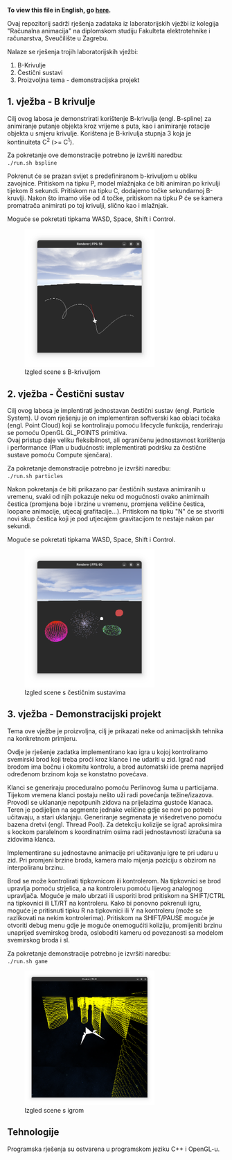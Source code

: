 **To view this file in English, go [here](README.en.md).**

Ovaj repozitorij sadrži rješenja zadataka iz laboratorijskih vježbi iz kolegija
"Računalna animacija" na diplomskom studiju Fakulteta elektrotehnike i računarstva, Sveučilište u Zagrebu.

Nalaze se rješenja trojih laboratorijskih vježbi:
1. B-Krivulje
2. Čestični sustavi
3. Proizvoljna tema - demonstracijska projekt

## 1. vježba - B krivulje
Cilj ovog labosa je demonstrirati korištenje B-krivulja (engl. B-spline) za animiranje putanje objekta kroz vrijeme s puta,
kao i animiranje rotacije objekta u smjeru krivulje.
Korištena je B-krivulja stupnja 3 koja je kontinuiteta C<sup>2</sup> (>= C<sup>1</sup>).

Za pokretanje ove demonstracije potrebno je izvršiti naredbu:  
`./run.sh bspline`

Pokrenut će se prazan svijet s predefiniranom b-krivuljom u obliku zavojnice.
Pritiskom na tipku P, model mlažnjaka će biti animiran po krivulji tijekom 8 sekundi.
Pritiskom na tipku C, dodajemo točke sekundarnoj B-kruvlji.
Nakon što imamo više od 4 točke, pritiskom na tipku P će se kamera promatrača animirati po
toj krivulji, slično kao i mlažnjak.

Moguće se pokretati tipkama WASD, Space, Shift i Control.

<figure>
  <img src="examples/spline.png" alt="screenshot" style="width:300px;">
  <figcaption>Izgled scene s B-krivuljom</figcaption>
</figure>

## 2. vježba - Čestični sustav
Cilj ovog labosa je implentirati jednostavan čestični sustav (engl. Particle System).
U ovom rješenju je on implementiran softverski kao oblaci točaka (engl. Point Cloud) koji se
kontroliraju pomoću lifecycle funkcija, renderiraju se pomoću OpenGL GL_POINTS primitiva.  
Ovaj pristup daje veliku fleksibilnost, ali ograničenu jednostavnost korištenja i performance
(Plan u budućnosti: implementirati podršku za čestične sustave pomoću Compute sjenčara).

Za pokretanje demonstracije potrebno je izvršiti naredbu:  
`./run.sh particles`

Nakon pokretanja će biti prikazano par čestičnih sustava animiranih u vremenu, svaki od njih pokazuje neku od
mogućnosti ovako animirnaih čestica (promjena boje i brzine u vremenu, promjena veličine čestica,
loopane animacije, utjecaj grafitacije...). Pritiskom na tipku "N" će se stvoriti novi skup čestica
koji je pod utjecajem gravitacijom te nestaje nakon par sekundi.

Moguće se pokretati tipkama WASD, Space, Shift i Control.

<figure>
  <img src="examples/particles.png" alt="screenshot" style="width:300px;">
  <figcaption>Izgled scene s čestičnim sustavima</figcaption>
</figure>

## 3. vježba - Demonstracijski projekt
Tema ove vježbe je proizvoljna, cilj je prikazati neke od animacijskih tehnika na konkretnom primjeru.

Ovdje je rješenje zadatka implementirano kao igra u kojoj kontroliramo svemirski brod koji treba
proći kroz klance i ne udariti u zid.
Igrač nad brodom ima bočnu i okomitu kontrolu, a brod automatski ide prema naprijed određenom brzinom
koja se konstatno povećava.

Klanci se generiraju proceduralno pomoću Perlinovog šuma u particijama.
Tijekom vremena klanci postaju nešto uži radi povećanja težine/izazova.
Provodi se uklananje nepotpunih zidova na prijelazima gustoće klanaca.
Teren je podijeljen na segmente jednake veličine gdje se novi po potrebi učitavaju, a stari uklanjaju.
Generiranje segmenata je višedretveno pomoću bazena dretvi (engl. Thread Pool).
Za detekciju kolizije se igrač aproksimira s kockom paralelnom s koordinatnim osima radi jednostavnosti
izračuna sa zidovima klanca.

Implementirane su jednostavne animacije pri učitavanju igre te pri udaru u zid.
Pri promjeni brzine broda, kamera malo mijenja poziciju s obzirom na interpoliranu brzinu.

Brod se može kontrolirati tipkovnicom ili kontrolerom. Na tipkovnici se brod upravlja
pomoću strjelica, a na kontroleru pomoću lijevog analognog upravljača.
Moguće je malo ubrzati ili usporiti brod pritiskom na SHIFT/CTRL na tipkovnici ili LT/RT na kontroleru.
Kako bi ponovno pokrenuli igru, moguće je pritisnuti tipku R na tipkovnici ili Y na kontroleru
(može se razlikovati na nekim kontrolerima).
Pritiskom na SHIFT/PAUSE moguće je otvoriti debug menu gdje je moguće onemogućiti koliziju,
promijeniti brzinu unaprijed svemirskog broda, osloboditi kameru od povezanosti sa modelom svemirskog broda i sl.

Za pokretanje demonstracije potrebno je izvršiti naredbu:  
`./run.sh game`

<figure>
  <img src="examples/game.png" alt="screenshot" style="width:300px;">
  <figcaption>Izgled scene s igrom</figcaption>
</figure>


## Tehnologije
Programska rješenja su ostvarena u programskom jeziku C++ i OpenGL-u.
